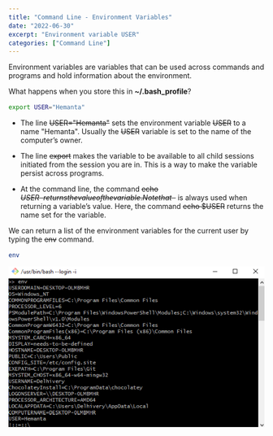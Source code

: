 ```yaml
---
title: "Command Line - Environment Variables"
date: "2022-06-30"
excerpt: "Environment variable USER"
categories: ["Command Line"]
---
```


Environment variables are variables that can be used across commands and programs and hold information about the environment.

What happens when you store this in **~/.bash_profile**?

```sh {numberLines}
export USER="Hemanta"
```

- The line ~~USER="Hemanta"~~ sets the environment variable ~~USER~~ to a name "Hemanta". Usually the ~~USER~~ variable is set to the name of the computer’s owner.

- The line ~~export~~ makes the variable to be available to all child sessions initiated from the session you are in. This is a way to make the variable persist across programs.

- At the command line, the command ~~echo $USER~~ returns the value of the variable. Note that ~~$~~ is always used when returning a variable’s value. Here, the command ~~echo $USER~~ returns the name set for the variable.

We can return a list of the environment variables for the current user by typing the ~~env~~ command.

```sh {numberLines}
env
```

![Environment Variables](../images/env/env.png)
